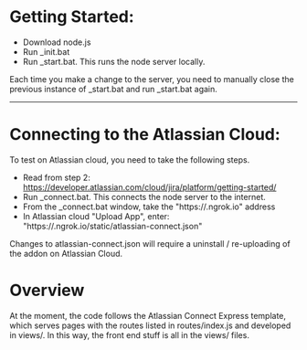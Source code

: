 
# Getting Started:

- Download node.js
- Run _init.bat
- Run _start.bat. This runs the node server locally.

Each time you make a change to the server, you need to manually close the previous instance of _start.bat and run _start.bat again.

---

# Connecting to the Atlassian Cloud:

To test on Atlassian cloud, you need to take the following steps.

- Read from step 2: 
https://developer.atlassian.com/cloud/jira/platform/getting-started/
- Run _connect.bat. This connects the node server to the internet.
- From the _connect.bat window, take the "https://<random>.ngrok.io" address
- In Atlassian cloud "Upload App", enter: "https://<random>.ngrok.io/static/atlassian-connect.json"

Changes to atlassian-connect.json will require a uninstall / re-uploading of the addon on Atlassian Cloud.

# Overview

At the moment, the code follows the Atlassian Connect Express template, which serves pages with the routes listed in routes/index.js and developed in views/. In this way, the front end stuff is all in the views/ files.

